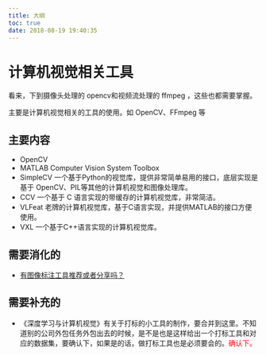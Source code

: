 ```yaml
---
title: 大纲
toc: true
date: 2018-08-19 19:40:35
---
```


# 计算机视觉相关工具

看来，下到摄像头处理的 opencv和视频流处理的 ffmpeg ，这些也都需要掌握。

主要是计算机视觉相关的工具的使用。如 OpenCV、FFmpeg 等

## 主要内容

- OpenCV
- MATLAB Computer Vision System Toolbox
- SimpleCV 一个基于Python的视觉库，提供非常简单易用的接口，底层实现是基于 OpenCV、PIL等其他的计算机视觉和图像处理库。
- CCV  一个基于 C 语言实现的带缓存的计算机视觉库，非常简洁。
- VLFeat  老牌的计算机视觉库，基于C语言实现，并提供MATLAB的接口方便使用。
- VXL  一个基于C++语言实现的计算机视觉库。




## 需要消化的

- [有图像标注工具推荐或者分享吗？](https://www.zhihu.com/question/30626971)

## 需要补充的

- 《深度学习与计算机视觉》有关于打标的小工具的制作，要合并到这里。不知道别的公司外包任务外包出去的时候，是不是也是这样给出一个打标工具和对应的数据集，要确认下，如果是的话，做打标工具也是必须要会的。<span style="color:red;">确认下。</span>
